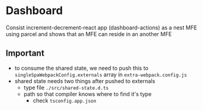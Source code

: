 # Dashboard

Consist increment-decrement-react app (dashboard-actions) as a nest MFE using parcel and shows that an MFE can reside in an another MFE

## Important

- to consume the shared state, we need to push this to `singleSpaWebpackConfig.externals` array in `extra-webpack.config.js`
- shared state needs two things after pushed to externals
  - type file `./src/shared-state.d.ts`
  - path so that compiler knows where to find it's type
    - check `tsconfig.app.json`
